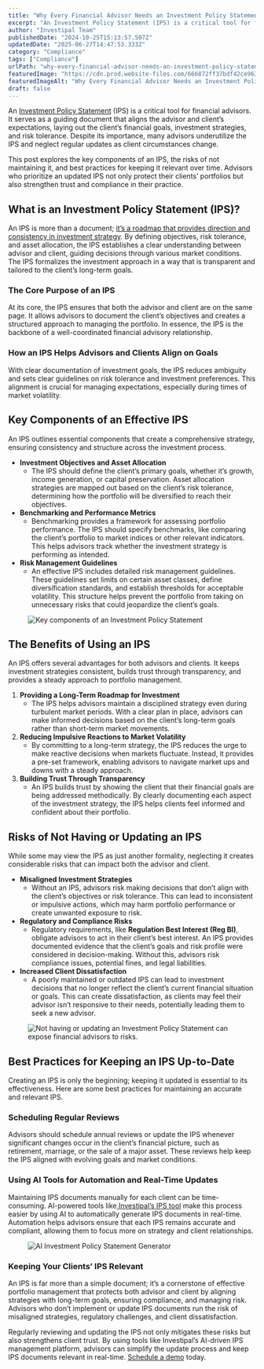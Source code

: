 ```yaml
---
title: "Why Every Financial Advisor Needs an Investment Policy Statement (IPS)"
excerpt: "An Investment Policy Statement (IPS) is a critical tool for financial advisors. It serves as a guiding document that aligns the advisor and client’s expectations, laying out the client’s financial goals, investment."
author: "Investipal Team"
publishedDate: "2024-10-25T15:13:57.507Z"
updatedDate: "2025-06-27T14:47:53.333Z"
category: "Compliance"
tags: ["Compliance"]
urlPath: "why-every-financial-advisor-needs-an-investment-policy-statement-ips"
featuredImage: "https://cdn.prod.website-files.com/666872ff37bdf42ce9637d77/671bb259f5969b05da9a5170_Why%20Every%20Financial%20Advisor%20Needs%20an%20Investment%20Policy%20Statement%20(IPS).png"
featuredImageAlt: "Why Every Financial Advisor Needs an Investment Policy Statement (IPS)"
draft: false
---
```

<p id="">An <a href="/features/investment-policy-statements">Investment Policy Statement</a> (IPS) is a critical tool for financial advisors. It serves as a guiding document that aligns the advisor and client’s expectations, laying out the client’s financial goals, investment strategies, and risk tolerance. Despite its importance, many advisors underutilize the IPS and neglect regular updates as client circumstances change.</p><p id="">This post explores the key components of an IPS, the risks of not maintaining it, and best practices for keeping it relevant over time. Advisors who prioritize an updated IPS not only protect their clients’ portfolios but also strengthen trust and compliance in their practice.</p><h2 id=""><strong id="">What is an Investment Policy Statement (IPS)?</strong></h2><p id="">An IPS is more than a document; <a rel="noopener noreferrer" target="_blank" href="https://www.investopedia.com/terms/i/ips.asp">it’s a roadmap that provides direction and consistency in investment strategy</a>. By defining objectives, risk tolerance, and asset allocation, the IPS establishes a clear understanding between advisor and client, guiding decisions through various market conditions. The IPS formalizes the investment approach in a way that is transparent and tailored to the client’s long-term goals.</p><h3 id=""><strong id="">The Core Purpose of an IPS</strong></h3><p id="">At its core, the IPS ensures that both the advisor and client are on the same page. It allows advisors to document the client’s objectives and creates a structured approach to managing the portfolio. In essence, the IPS is the backbone of a well-coordinated financial advisory relationship.</p><h3 id=""><strong id="">How an IPS Helps Advisors and Clients Align on Goals</strong></h3><p id="">With clear documentation of investment goals, the IPS reduces ambiguity and sets clear guidelines on risk tolerance and investment preferences. This alignment is crucial for managing expectations, especially during times of market volatility.</p><h2 id=""><strong id="">Key Components of an Effective IPS</strong></h2><p id="">An IPS outlines essential components that create a comprehensive strategy, ensuring consistency and structure across the investment process.</p><ul><li>‍<strong id="">Investment Objectives and Asset Allocation</strong>‍<ul><li>The IPS should define the client’s primary goals, whether it’s growth, income generation, or capital preservation. Asset allocation strategies are mapped out based on the client’s risk tolerance, determining how the portfolio will be diversified to reach their objectives.<strong id="">‍</strong></li></ul></li><li><strong id="">Benchmarking and Performance Metrics</strong>‍<ul><li>Benchmarking provides a framework for assessing portfolio performance. The IPS should specify benchmarks, like comparing the client’s portfolio to market indices or other relevant indicators. This helps advisors track whether the investment strategy is performing as intended.<strong id="">‍</strong></li></ul></li><li><strong id="">Risk Management Guidelines</strong>‍<ul><li>An effective IPS includes detailed risk management guidelines. These guidelines set limits on certain asset classes, define diversification standards, and establish thresholds for acceptable volatility. This structure helps prevent the portfolio from taking on unnecessary risks that could jeopardize the client’s goals.</li></ul></li></ul><figure class="w-richtext-figure-type-image w-richtext-align-fullwidth" style="max-width:2240px" data-rt-type="image" data-rt-align="fullwidth" data-rt-max-width="2240px"><div><img src="/images/inline/why-every-financial-advisor-needs-an-investment-policy-statement-ips-0-06a2eb76d3.webp" loading="lazy" alt="Key components of an Investment Policy Statement"></div></figure><h2 id=""><strong id="">The Benefits of Using an IPS</strong></h2><p id="">An IPS offers several advantages for both advisors and clients. It keeps investment strategies consistent, builds trust through transparency, and provides a steady approach to portfolio management.</p><ol start=""><li>‍<strong id="">Providing a Long-Term Roadmap for Investment</strong>‍<ul><li>The IPS helps advisors maintain a disciplined strategy even during turbulent market periods. With a clear plan in place, advisors can make informed decisions based on the client’s long-term goals rather than short-term market movements.<strong id="">‍</strong></li></ul></li><li><strong id="">Reducing Impulsive Reactions to Market Volatility</strong>‍<ul><li>By committing to a long-term strategy, the IPS reduces the urge to make reactive decisions when markets fluctuate. Instead, it provides a pre-set framework, enabling advisors to navigate market ups and downs with a steady approach.<strong id="">‍</strong></li></ul></li><li><strong id="">Building Trust Through Transparency</strong>‍<ul><li>An IPS builds trust by showing the client that their financial goals are being addressed methodically. By clearly documenting each aspect of the investment strategy, the IPS helps clients feel informed and confident about their portfolio.</li></ul></li></ol><h2 id=""><strong id="">Risks of Not Having or Updating an IPS</strong></h2><p id="">While some may view the IPS as just another formality, neglecting it creates considerable risks that can impact both the advisor and client.</p><ul><li>‍<strong id="">Misaligned Investment Strategies</strong>‍<ul><li>Without an IPS, advisors risk making decisions that don’t align with the client’s objectives or risk tolerance. This can lead to inconsistent or impulsive actions, which may harm portfolio performance or create unwanted exposure to risk.<strong id="">‍</strong></li></ul></li><li><strong id="">Regulatory and Compliance Risks</strong>‍<ul><li>Regulatory requirements, like <strong id="">Regulation Best Interest (Reg BI)</strong>, obligate advisors to act in their client’s best interest. An IPS provides documented evidence that the client’s goals and risk profile were considered in decision-making. Without this, advisors risk compliance issues, potential fines, and legal liabilities.<strong id="">‍</strong></li></ul></li><li><strong id="">Increased Client Dissatisfaction</strong>‍<ul><li>A poorly maintained or outdated IPS can lead to investment decisions that no longer reflect the client’s current financial situation or goals. This can create dissatisfaction, as clients may feel their advisor isn’t responsive to their needs, potentially leading them to seek a new advisor.</li></ul></li></ul><figure class="w-richtext-figure-type-image w-richtext-align-fullwidth" style="max-width:2240px" data-rt-type="image" data-rt-align="fullwidth" data-rt-max-width="2240px"><div><img src="/images/inline/why-every-financial-advisor-needs-an-investment-policy-statement-ips-1-ed71d10dd8.webp" loading="lazy" alt="Not having or updating an Investment Policy Statement can expose financial advisors to risks."></div></figure><h2 id=""><strong id="">Best Practices for Keeping an IPS Up-to-Date</strong></h2><p id="">Creating an IPS is only the beginning; keeping it updated is essential to its effectiveness. Here are some best practices for maintaining an accurate and relevant IPS.</p><h3 id=""><strong id="">Scheduling Regular Reviews</strong></h3><p id="">Advisors should schedule annual reviews or update the IPS whenever significant changes occur in the client’s financial picture, such as retirement, marriage, or the sale of a major asset. These reviews help keep the IPS aligned with evolving goals and market conditions.</p><h3 id=""><strong id="">Using AI Tools for Automation and Real-Time Updates</strong></h3><p id="">Maintaining IPS documents manually for each client can be time-consuming. AI-powered tools like<a href="/features/investment-policy-statements"> Investipal’s IPS tool</a> make this process easier by using AI&nbsp;to automatically generate IPS documents in real-time. Automation helps advisors ensure that each IPS remains accurate and compliant, allowing them to focus more on strategy and client relationships.</p><figure class="w-richtext-figure-type-image w-richtext-align-fullwidth" style="max-width:2240px" data-rt-type="image" data-rt-align="fullwidth" data-rt-max-width="2240px"><div><img src="/images/inline/why-every-financial-advisor-needs-an-investment-policy-statement-ips-2-d52e6d5992.webp" loading="lazy" alt="AI Investment Policy Statement Generator"></div></figure><h3 id=""><strong id="">Keeping Your Clients’ IPS Relevant</strong></h3><p id="">An IPS is far more than a simple document; it’s a cornerstone of effective portfolio management that protects both advisor and client by aligning strategies with long-term goals, ensuring compliance, and managing risk. Advisors who don’t implement or update IPS documents run the risk of misaligned strategies, regulatory challenges, and client dissatisfaction.</p><p id="">Regularly reviewing and updating the IPS not only mitigates these risks but also strengthens client trust. By using tools like Investipal’s AI-driven IPS management platform, advisors can simplify the update process and keep IPS documents relevant in real-time. <a href="/book-a-demo">Schedule a demo</a> today.</p>